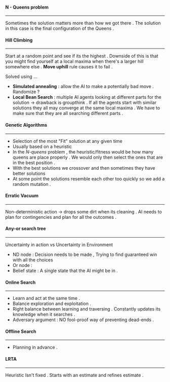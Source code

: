 #### N - Queens problem 
___
Sometimes the solution matters more than how we got there . The solution in this case is the final configuration of the Queens . 
#### Hill Climbing 
___
Start at a random point and see if its the highest . Downside of this is that you might find yourself at a local maxima when there's a larger hill somewhere else . **Move uphill** rule causes it to fail . 

Solved using ... 
- **Simulated annealing** : allow the AI to make a potentially bad move . Randomize ? 
- **Local Bean Search** : multiple AI agents looking at different parts for the solution -> drawback is groupthink . If all the agents start with similar solutions they all may converge at the same local maxima . We have to make sure that they are all searching different parts . 

#### Genetic Algorithms 
___
- Selection of the most "Fit" solution at any given time 
- Usually based on a heuristic 
- In the *N-queens* problem , the heuristic/fitness would be how many queens are place properly . We would only then select the ones that are in the best position . 
- With the best solutions we crossover and then sometimes they have better solutions 
- At some point the solutions resemble each other too quickly so we add a random mutation . 

#### Erratic Vacuum 
---
Non-deterministic action -> drops some dirt when its cleaning . AI needs to plan for contingencies and plan for all the outcomes . 


#### Any-or search tree
---
Uncertainty in action vs Uncertainty in Environment 
- ND node : Decision needs to be made , Trying to find guaranteed win with all the choices 
- Or node  : 
- Belief state : A single state that the AI might be in . 

#### Online Search
---
- Learn and act at the same time . 
- Balance exploration and exploitation . 
- Right balance between learning and traversing . Constantly updates its knowledge when it searches . 
- Adversary argument : NO fool-proof way of preventing dead-ends . 
#### Offline Search
---
- Planning in advance . 

#### LRTA 
___
Heuristic Isn't fixed . Starts with an estimate and refines estimate . 